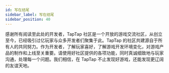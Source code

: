 ```yaml
---
id: 写在结尾
sidebar_label: 写在结尾
sidebar_position: 40
---
```


感谢所有阅读至此处的开发者，TapTap 社区是一个开放的游戏交流社区，从创立至今，已经吸引过亿玩家与众多开发者们聚集于此。TapTap 的社区共建源自于所有人的共同努力。作为开发者，了解玩家喜好，了解游戏开发环境变化，对游戏产品的制作和上线至关重要。请使用好社区提供的各项功能，同时真诚细致地与玩家沟通，处理每一个问题。我们相信，在 TapTap 不止发现好游戏，还能发现更辽阔的友谊天地。